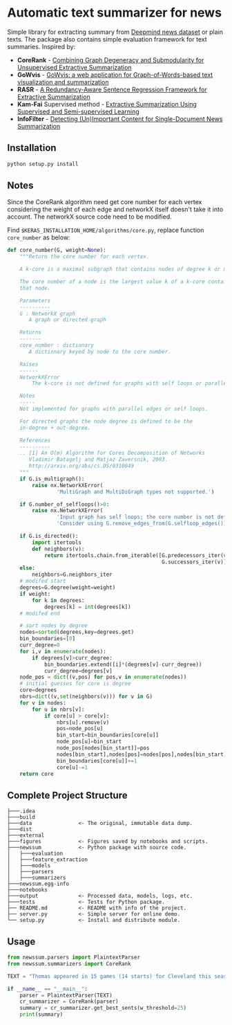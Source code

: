 # Automatic text summarizer for news

Simple library for extracting summary from [Deepmind news dataset](https://cs.nyu.edu/~kcho/DMQA/) or plain texts. The package also contains simple evaluation framework for text summaries. Inspired by:

- **CoreRank** - [Combining Graph Degeneracy and Submodularity for Unsupervised Extractive Summarization](http://www.aclweb.org/anthology/W17-4507)
- **GoWvis** - [GoWvis: a web application for Graph-of-Words-based text visualization and summarization](http://www.aclweb.org/anthology/P16-4026)
- **RASR** - [A Redundancy-Aware Sentence Regression Framework for Extractive Summarization](http://www.aclweb.org/anthology/C16-1004)
- **Kam-Fai** Supervised method - [Extractive Summarization Using Supervised and Semi-supervised Learning](http://www.aclweb.org/anthology/C08-1124)
- **InfoFilter** - [Detecting (Un)Important Content for Single-Document News Summarization](http://aclweb.org/anthology/E17-2112)

## Installation ##
```python
python setup.py install
```

## Notes ##
Since the CoreRank algorithm need get core number for each vertex considering the weight of each edge and networkX itself doesn't take it into account. The networkX source code need to be modified. 

Find `$KERAS_INSTALLATION_HOME/algorithms/core.py`, replace function `core_number` as below:
```python
def core_number(G, weight=None):
    """Return the core number for each vertex.

    A k-core is a maximal subgraph that contains nodes of degree k or more.

    The core number of a node is the largest value k of a k-core containing
    that node.

    Parameters
    ----------
    G : NetworkX graph
       A graph or directed graph

    Returns
    -------
    core_number : dictionary
       A dictionary keyed by node to the core number.

    Raises
    ------
    NetworkXError
        The k-core is not defined for graphs with self loops or parallel edges.

    Notes
    -----
    Not implemented for graphs with parallel edges or self loops.

    For directed graphs the node degree is defined to be the
    in-degree + out-degree.

    References
    ----------
    .. [1] An O(m) Algorithm for Cores Decomposition of Networks
       Vladimir Batagelj and Matjaz Zaversnik, 2003.
       http://arxiv.org/abs/cs.DS/0310049
    """
    if G.is_multigraph():
        raise nx.NetworkXError(
                'MultiGraph and MultiDiGraph types not supported.')

    if G.number_of_selfloops()>0:
        raise nx.NetworkXError(
                'Input graph has self loops; the core number is not defined.',
                'Consider using G.remove_edges_from(G.selfloop_edges()).')

    if G.is_directed():
        import itertools
        def neighbors(v):
            return itertools.chain.from_iterable([G.predecessors_iter(v),
                                                  G.successors_iter(v)])
    else:
        neighbors=G.neighbors_iter
    # modifed start
    degrees=G.degree(weight=weight)
    if weight:
        for k in degrees:
            degrees[k] = int(degrees[k])
    # modifed end

    # sort nodes by degree
    nodes=sorted(degrees,key=degrees.get)
    bin_boundaries=[0]
    curr_degree=0
    for i,v in enumerate(nodes):
        if degrees[v]>curr_degree:
            bin_boundaries.extend([i]*(degrees[v]-curr_degree))
            curr_degree=degrees[v]
    node_pos = dict((v,pos) for pos,v in enumerate(nodes))
    # initial guesses for core is degree
    core=degrees
    nbrs=dict((v,set(neighbors(v))) for v in G)
    for v in nodes:
        for u in nbrs[v]:
            if core[u] > core[v]:
                nbrs[u].remove(v)
                pos=node_pos[u]
                bin_start=bin_boundaries[core[u]]
                node_pos[u]=bin_start
                node_pos[nodes[bin_start]]=pos
                nodes[bin_start],nodes[pos]=nodes[pos],nodes[bin_start]
                bin_boundaries[core[u]]+=1
                core[u]-=1
    return core
```

## Complete Project Structure ##
```
├───.idea
├───build
├───data               <- The original, immutable data dump.
├───dist
├───external
├───figures            <- Figures saved by notebooks and scripts.
├───newssum            <- Python package with source code.
│   ├───evaluation
│   ├───feature_extraction
│   ├───models
│   ├───parsers
│   ├───summarizers
├───newssum.egg-info
├───notebooks
├───output             <- Processed data, models, logs, etc.
├───tests              <- Tests for Python package.
├── README.md          <- README with info of the project.
├── server.py          <- Simple server for online demo.
└── setup.py           <- Install and distribute module.
```

## Usage ##
```python
from newssum.parsers import PlaintextParser
from newssum.summarizers import CoreRank

TEXT = "Thomas appeared in 15 games (14 starts) for Cleveland this season, averaging 14.7 points, 4.5 assists and 2.1 rebounds in 27.1 minutes. The two-time NBA All-Star (2015-17) owns career averages of 19.0 points (.441 FG%), 5.1 assists, 2.6 rebounds and 1.0 steals in 456 career games (323 starts). In 2016-17, Thomas earned All-NBA Second Team honors when he averaged a career-high 28.9 points (.463 FG%) per game."

if __name__ == "__main__":
    parser = PlaintextParser(TEXT)
    cr_summarizer = CoreRank(parser)
    summary = cr_summarizer.get_best_sents(w_threshold=25)
    print(summary)
```